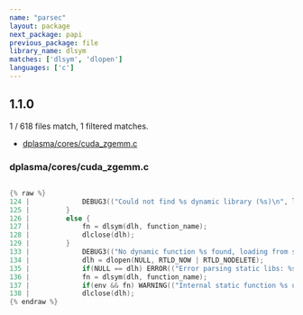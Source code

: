 ```yaml
---
name: "parsec"
layout: package
next_package: papi
previous_package: file
library_name: dlsym
matches: ['dlsym', 'dlopen']
languages: ['c']
---
```

## 1.1.0
1 / 618 files match, 1 filtered matches.

 - [dplasma/cores/cuda_zgemm.c](#dplasmacorescuda_zgemmc)

### dplasma/cores/cuda_zgemm.c

```c

{% raw %}
124 |             DEBUG3(("Could not find %s dynamic library (%s)\n", library_name, dlerror()));
125 |         }
126 |         else {
127 |             fn = dlsym(dlh, function_name);
128 |             dlclose(dlh);
129 |         }
133 |             DEBUG3(("No dynamic function %s found, loading from statically linked\n", function_name));
134 |             dlh = dlopen(NULL, RTLD_NOW | RTLD_NODELETE);
135 |             if(NULL == dlh) ERROR(("Error parsing static libs: %s\n", dlerror()));
136 |             fn = dlsym(dlh, function_name);
137 |             if(env && fn) WARNING(("Internal static function %s used (because library %s didn't loaded correctly)\n", function_name, library_name));
138 |             dlclose(dlh);
{% endraw %}

```